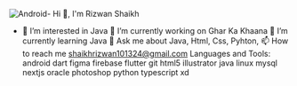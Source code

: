 ![Android](https://github.com/ShaikhMohammadRizwan/ShaikhMohammadRizwan/assets/127223616/117b83ad-f2f3-4eef-81f5-72d6a940602b)- Hi 👋, I'm Rizwan Shaikh
- 👀 I’m interested in Java
🔭 I’m currently working on Ghar Ka Khaana
🌱 I’m currently learning Java
💬 Ask me about Java, Html, Css, Pyhton,
📫 How to reach me shaikhrizwan101324@gmail.com
Languages and Tools:
android
dart
figma
firebase
flutter
git
html5
illustrator
java
linux
mysql
nextjs
oracle
photoshop
python
typescript
xd
<!---
ShaikhMohammadRizwan/ShaikhMohammadRizwan is a ✨ special ✨ repository because its `README.md` (this file) appears on your GitHub profile.
You can click the Preview link to take a look at your changes.
--->
